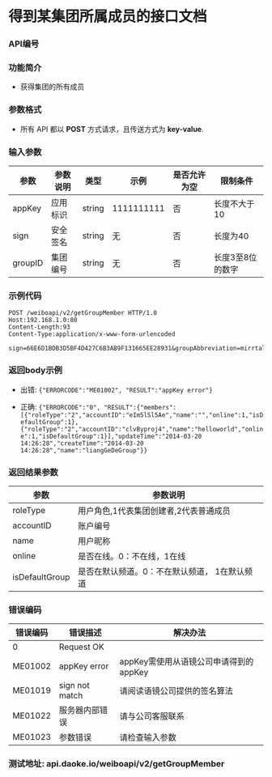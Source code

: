 
得到某集团所属成员的接口文档
========================

### API编号

### 功能简介
* 获得集团的所有成员


### 参数格式 
* 所有 API 都以 **POST** 方式请求，且传送方式为 **key-value**.


### 输入参数

 参数             |参数说明         |  类型       |   示例         |是否允许为空|  限制条件
------------------|-----------------|-------------|----------------|------------|-----------------
 appKey           | 应用标识        | string      |  1111111111    |否          | 长度不大于10
 sign             | 安全签名        | string      |  无            |否          | 长度为40
 groupID          | 集团编号        | string      |  无            |否          | 长度3至8位的数字
 

### 示例代码

    POST /weiboapi/v2/getGroupMember HTTP/1.0
    Host:192.168.1.0:80
    Content-Length:93
    Content-Type:application/x-www-form-urlencoded
    
    sign=66E6D1BDB3D5BF4D427C6B3AB9F131665EE28931&groupAbbreviation=mirrtalkAll&appKey=1111111111

### 返回body示例

* 出错: `{"ERRORCODE":"ME01002", "RESULT":"appKey error"}`

* 正确: `{"ERRORCODE":"0", "RESULT":{"members":[{"roleType":"2","accountID":"eIm5lSl5Ae","name":"","online":1,"isDefaultGroup":1},{"roleType":"2","accountID":"clvByproj4","name":"helloworld","online":1,"isDefaultGroup":1}],"updateTime":"2014-03-20 14:26:28","createTime":"2014-03-20 14:26:28","name":"liangGeDeGroup"}}`

### 返回结果参数

参数                | 参数说明
--------------------|-------------------------------------------
roleType            | 用户角色,1代表集团创建者,2代表普通成员
accountID           | 账户编号
name                | 用户昵称
online              | 是否在线。0：不在线，1在线
isDefaultGroup      | 是否在默认频道。0：不在默认频道， 1在默认频道


### 错误编码

错误编码    | 错误描述                  | 解决办法
------------|---------------------------|------------------
0           | Request OK                |
ME01002     | appKey error              |appKey需使用从语镜公司申请得到的appKey
ME01019     | sign not match            |请阅读语镜公司提供的签名算法
ME01022     | 服务器内部错误            |请与公司客服联系
ME01023     | 参数错误                  |请检查输入参数

### 测试地址: api.daoke.io/weiboapi/v2/getGroupMember


